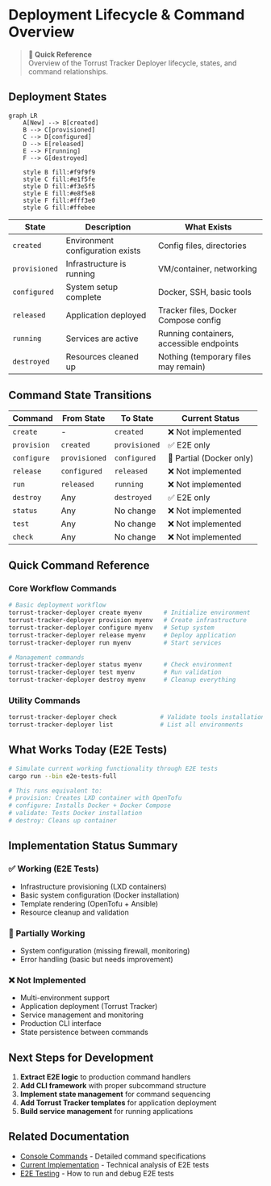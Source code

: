 # Deployment Lifecycle & Command Overview

> **🎯 Quick Reference**  
> Overview of the Torrust Tracker Deployer lifecycle, states, and command relationships.

## Deployment States

```mermaid
graph LR
    A[New] --> B[created]
    B --> C[provisioned]
    C --> D[configured]
    D --> E[released]
    E --> F[running]
    F --> G[destroyed]

    style B fill:#f9f9f9
    style C fill:#e1f5fe
    style D fill:#f3e5f5
    style E fill:#e8f5e8
    style F fill:#fff3e0
    style G fill:#ffebee
```

| State         | Description                      | What Exists                              |
| ------------- | -------------------------------- | ---------------------------------------- |
| `created`     | Environment configuration exists | Config files, directories                |
| `provisioned` | Infrastructure is running        | VM/container, networking                 |
| `configured`  | System setup complete            | Docker, SSH, basic tools                 |
| `released`    | Application deployed             | Tracker files, Docker Compose config     |
| `running`     | Services are active              | Running containers, accessible endpoints |
| `destroyed`   | Resources cleaned up             | Nothing (temporary files may remain)     |

## Command State Transitions

| Command     | From State    | To State      | Current Status           |
| ----------- | ------------- | ------------- | ------------------------ |
| `create`    | -             | `created`     | ❌ Not implemented       |
| `provision` | `created`     | `provisioned` | ✅ E2E only              |
| `configure` | `provisioned` | `configured`  | 🔄 Partial (Docker only) |
| `release`   | `configured`  | `released`    | ❌ Not implemented       |
| `run`       | `released`    | `running`     | ❌ Not implemented       |
| `destroy`   | Any           | `destroyed`   | ✅ E2E only              |
| `status`    | Any           | No change     | ❌ Not implemented       |
| `test`      | Any           | No change     | ❌ Not implemented       |
| `check`     | Any           | No change     | ❌ Not implemented       |

## Quick Command Reference

### Core Workflow Commands

```bash
# Basic deployment workflow
torrust-tracker-deployer create myenv      # Initialize environment
torrust-tracker-deployer provision myenv   # Create infrastructure
torrust-tracker-deployer configure myenv   # Setup system
torrust-tracker-deployer release myenv     # Deploy application
torrust-tracker-deployer run myenv         # Start services

# Management commands
torrust-tracker-deployer status myenv      # Check environment
torrust-tracker-deployer test myenv        # Run validation
torrust-tracker-deployer destroy myenv     # Cleanup everything
```

### Utility Commands

```bash
torrust-tracker-deployer check            # Validate tools installation
torrust-tracker-deployer list             # List all environments
```

## What Works Today (E2E Tests)

```bash
# Simulate current working functionality through E2E tests
cargo run --bin e2e-tests-full

# This runs equivalent to:
# provision: Creates LXD container with OpenTofu
# configure: Installs Docker + Docker Compose
# validate: Tests Docker installation
# destroy: Cleans up container
```

## Implementation Status Summary

### ✅ Working (E2E Tests)

- Infrastructure provisioning (LXD containers)
- Basic system configuration (Docker installation)
- Template rendering (OpenTofu + Ansible)
- Resource cleanup and validation

### 🔄 Partially Working

- System configuration (missing firewall, monitoring)
- Error handling (basic but needs improvement)

### ❌ Not Implemented

- Multi-environment support
- Application deployment (Torrust Tracker)
- Service management and monitoring
- Production CLI interface
- State persistence between commands

## Next Steps for Development

1. **Extract E2E logic** to production command handlers
2. **Add CLI framework** with proper subcommand structure
3. **Implement state management** for command sequencing
4. **Add Torrust Tracker templates** for application deployment
5. **Build service management** for running applications

## Related Documentation

- [Console Commands](console-commands.md) - Detailed command specifications
- [Current Implementation](current-implementation.md) - Technical analysis of E2E tests
- [E2E Testing](../e2e-testing.md) - How to run and debug E2E tests
